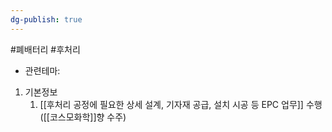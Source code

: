 ```yaml
---
dg-publish: true
---
```

#폐배터리 #후처리 


- 관련테마: 


1. 기본정보
	1. [[후처리 공정에 필요한 상세 설계, 기자재 공급, 설치 시공 등 EPC 업무]] 수행([[코스모화학]]향 수주)
